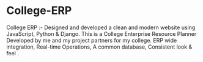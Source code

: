# College-ERP
College ERP :- Designed and developed a clean and modern website using JavaScript, Python &amp; Django. This is a College Enterprise Resource Planner Developed by me and my project partners for my college. ERP wide integration, Real-time Operations, A common database, Consistent look &amp; feel .
